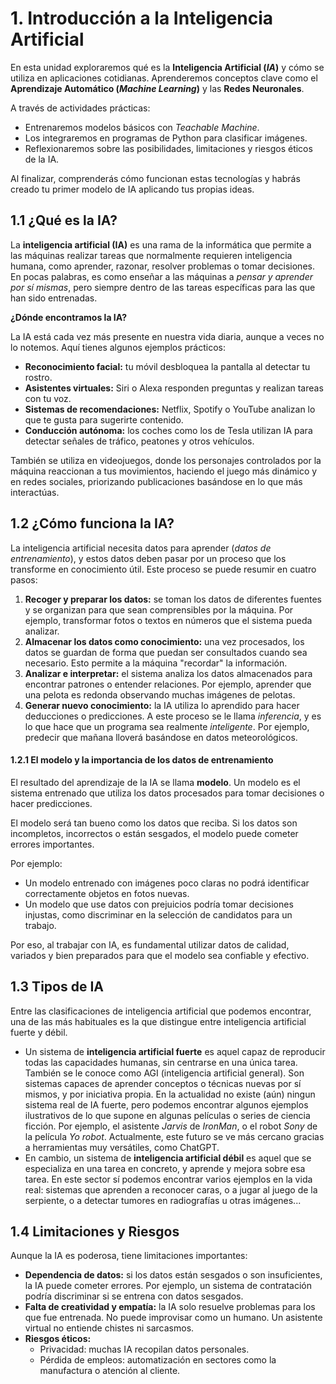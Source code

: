 # 1. Introducción a la Inteligencia Artificial

En esta unidad exploraremos qué es la **Inteligencia Artificial (*IA*)** y cómo se utiliza en aplicaciones cotidianas. Aprenderemos conceptos clave como el **Aprendizaje Automático (*Machine Learning*)** y las **Redes Neuronales**.

A través de actividades prácticas:
* Entrenaremos modelos básicos con *Teachable Machine*.
* Los integraremos en programas de Python para clasificar imágenes.
* Reflexionaremos sobre las posibilidades, limitaciones y riesgos éticos de la IA.
  
Al finalizar, comprenderás cómo funcionan estas tecnologías y habrás creado tu primer modelo de IA aplicando tus propias ideas.

## 1.1 ¿Qué es la IA?

La **inteligencia artificial (IA)** es una rama de la informática que permite a las máquinas realizar tareas que normalmente requieren inteligencia humana, como aprender, razonar, resolver problemas o tomar decisiones. En pocas palabras, es como enseñar a las máquinas a *pensar y aprender por sí mismas*, pero siempre dentro de las tareas específicas para las que han sido entrenadas.

**¿Dónde encontramos la IA?**

La IA está cada vez más presente en nuestra vida diaria, aunque a veces no lo notemos. Aquí tienes algunos ejemplos prácticos:

* **Reconocimiento facial:** tu móvil desbloquea la pantalla al detectar tu rostro.
* **Asistentes virtuales:** Siri o Alexa responden preguntas y realizan tareas con tu voz.
* **Sistemas de recomendaciones:** Netflix, Spotify o YouTube analizan lo que te gusta para sugerirte contenido.
* **Conducción autónoma:** los coches como los de Tesla utilizan IA para detectar señales de tráfico, peatones y otros vehículos.

También se utiliza en videojuegos, donde los personajes controlados por la máquina reaccionan a tus movimientos, haciendo el juego más dinámico y en redes sociales, priorizando publicaciones basándose en lo que más interactúas.

## 1.2 ¿Cómo funciona la IA?

La inteligencia artificial necesita datos para aprender (*datos de entrenamiento*), y estos datos deben pasar por un proceso que los transforme en conocimiento útil. Este proceso se puede resumir en cuatro pasos:

1. **Recoger y preparar los datos:** se toman los datos de diferentes fuentes y se organizan para que sean comprensibles por la máquina. Por ejemplo, transformar fotos o textos en números que el sistema pueda analizar.
2. **Almacenar los datos como conocimiento:** una vez procesados, los datos se guardan de forma que puedan ser consultados cuando sea necesario. Esto permite a la máquina "recordar" la información.
3. **Analizar e interpretar:** el sistema analiza los datos almacenados para encontrar patrones o entender relaciones. Por ejemplo, aprender que una pelota es redonda observando muchas imágenes de pelotas.
4. **Generar nuevo conocimiento:** la IA utiliza lo aprendido para hacer deducciones o predicciones. A este proceso se le llama *inferencia*, y es lo que hace que un programa sea realmente *inteligente*. Por ejemplo, predecir que mañana lloverá basándose en datos meteorológicos.

#### 1.2.1 El modelo y la importancia de los datos de entrenamiento

El resultado del aprendizaje de la IA se llama **modelo**. Un modelo es el sistema entrenado que utiliza los datos procesados para tomar decisiones o hacer predicciones.

El modelo será tan bueno como los datos que reciba. Si los datos son incompletos, incorrectos o están sesgados, el modelo puede cometer errores importantes. 

Por ejemplo:
* Un modelo entrenado con imágenes poco claras no podrá identificar correctamente objetos en fotos nuevas.
* Un modelo que use datos con prejuicios podría tomar decisiones injustas, como discriminar en la selección de candidatos para un trabajo.

Por eso, al trabajar con IA, es fundamental utilizar datos de calidad, variados y bien preparados para que el modelo sea confiable y efectivo.

## 1.3 Tipos de IA

Entre las clasificaciones de inteligencia artificial que podemos encontrar, una de las más habituales es la que distingue entre inteligencia artificial fuerte y débil.

* Un sistema de **inteligencia artificial fuerte** es aquel capaz de reproducir todas las capacidades humanas, sin centrarse en una única tarea. También se le conoce como AGI (inteligencia artificial general). Son sistemas capaces de aprender conceptos o técnicas nuevas por sí mismos, y por iniciativa propia. En la actualidad no existe (aún) ningun sistema real de IA fuerte, pero podemos encontrar algunos ejemplos ilustrativos de lo que supone en algunas películas o series de ciencia ficción. Por ejemplo, el asistente *Jarvis* de *IronMan*, o el robot *Sony* de la película *Yo robot*. Actualmente, este futuro se ve más cercano gracias a herramientas muy versátiles, como ChatGPT.
* En cambio, un sistema de **inteligencia artificial débil** es aquel que se especializa en una tarea en concreto, y aprende y mejora sobre esa tarea. En este sector sí podemos encontrar varios ejemplos en la vida real: sistemas que aprenden a reconocer caras, o a jugar al juego de la serpiente, o a detectar tumores en radiografías u otras imágenes...

## 1.4 Limitaciones y Riesgos

Aunque la IA es poderosa, tiene limitaciones importantes:

* **Dependencia de datos:** si los datos están sesgados o son insuficientes, la IA puede cometer errores. Por ejemplo, un sistema de contratación podría discriminar si se entrena con datos sesgados.
* **Falta de creatividad y empatía:** la IA solo resuelve problemas para los que fue entrenada. No puede improvisar como un humano. Un asistente virtual no entiende chistes ni sarcasmos.
* **Riesgos éticos:** 
    * Privacidad: muchas IA recopilan datos personales.
    * Pérdida de empleos: automatización en sectores como la manufactura o atención al cliente.

